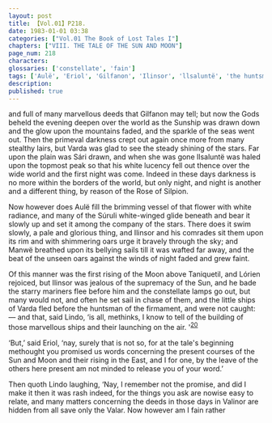 ```yaml
---
layout: post
title: 【Vol.01】P218.
date: 1983-01-01 03:38
categories: ["Vol.01 The Book of Lost Tales I"]
chapters: ["VIII. THE TALE OF THE SUN AND MOON"]
page_num: 218
characters: 
glossaries: ['constellate', 'fain']
tags: ['Aulë', 'Eriol', 'Gilfanon', 'Ilinsor', 'llsaluntë', 'the huntsman of the firmament', 'Lindo', 'Lórien', 'Manwë', 'Moon, The', 'Rose of Silpion', 'Sári', 'Stars']
description: 
published: true
---
```


<p style="text-indent: 0;">
and full of many marvellous deeds that Gilfanon may tell; but now the Gods beheld the evening deepen over the world as the Sunship was drawn down and the glow upon the mountains faded, and the sparkle of the seas went out. Then the primeval darkness crept out again once more from many stealthy lairs, but Varda was glad to see the steady shining of the stars. Far upon the plain was Sári drawn, and when she was gone Ilsaluntë was haled upon the topmost peak so that his white lucency fell out thence over the wide world and the first night was come. Indeed in these days darkness is no more within the borders of the world, but only night, and night is another and a different thing, by reason of the Rose of Silpion.
</p>

Now however does Aulë fill the brimming vessel of that flower with white radiance, and many of the Súruli white-winged glide beneath and bear it slowly up and set it among the company of the stars. There does it swim slowly, a pale and glorious thing, and Ilinsor and his comrades sit them upon its rim and with shimmering oars urge it bravely through the sky; and Manwë breathed upon its bellying sails till it was wafted far away, and the beat of the unseen oars against the winds of night faded and grew faint.

Of this manner was the first rising of the Moon above Taniquetil, and Lórien rejoiced, but Ilinsor was jealous of the supremacy of the Sun, and he bade the starry mariners flee before him and the constellate lamps go out, but many would not, and often he set sail in chase of them, and the little ships of Varda fled before the huntsman of the firmament, and were not caught: — and that, said Lindo, ‘is all, methinks, I know to tell of the building of those marvellous ships and their launching on the air. '<SUP>[20]({{site.baseurl}}/vol01-p221)</SUP>

‘But,’ said Eriol, ‘nay, surely that is not so, for at the tale's beginning methought you promised us words concerning the present courses of the Sun and Moon and their rising in the East, and I for one, by the leave of the others here present am not minded to release you of your word.’

Then quoth Lindo laughing, ‘Nay, I remember not the promise, and did I make it then it was rash indeed, for the things you ask are nowise easy to relate, and many matters concerning the deeds in those days in Valinor are hidden from all save only the Valar. Now however am I fain rather

